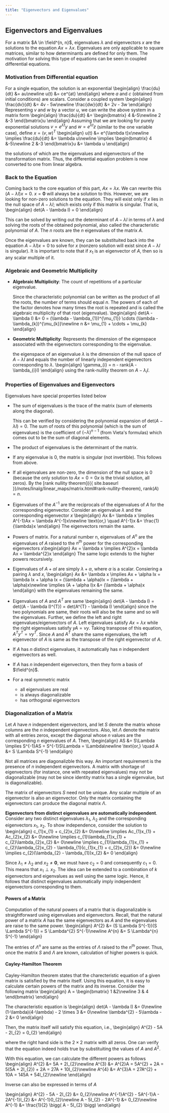 ```yaml
---
title: "Eigenvectors and Eigenvalues"
---
```


<!-- %%%%%%%%%%%%%%%%%%%%%%%%%%%%%% -->
## Eigenvectors and Eigenvalues
For a matrix $A \in \field^{n, n}$, eigenvalues $\lambda$ and eigenvectors $x$ are the solutions to the equation $Ax = \lambda x$. Eigenvalues are only applicable to square matrices, similar to how determinants are defined for only them. The motivation for solving this type of equations can be seen in coupled differential equations.

<!-- %%%%%%%%%%%%%%%%%%%%%%%%%%%%%% -->
### Motivation from Differential equation
For a single equation, the solution is an exponential
\begin{align}
    \frac{du}{dt} &= au\newline
    u(t) &= ce^{at}
\end{align}
where $a$ and $c$ (obtained from initial conditions) are scalars. Consider a coupled system
\begin{align}
    \frac{dv}{dt} &= 4v - 5w\newline
    \frac{dw}{dt} &= 2v - 3w
\end{align}
Representing $v$ and $w$ by a vector $u$, we can write the above system in a matrix form
\begin{align}
    \frac{du}{dt} &= \begin{bmatrix}
        4 &-5\newline
        2 &-3
    \end{bmatrix}u
\end{align}
Assuming that we are looking for purely exponential solutions $v = e^{\lambda t}y$ and $w = e^{\lambda t}z$ (similar to the one variable case), define $x = (v, w)^{T}$
\begin{align}
    u(t) &= e^{\lambda t}x\newline
    \implies \frac{du}{dt} &= \lambda u\newline
    \implies \begin{bmatrix}
        4 &-5\newline
        2 &-3
    \end{bmatrix}u &= \lambda u
\end{align}

the solutions of which are the eigenvalues and eigenvectors of the transformation matrix. Thus, the differential equation problem is now converted to one from linear algebra.

<!-- %%%%%%%%%%%%%%%%%%%%%%%%%%%%%% -->
### Back to the Equation
Coming back to the core equation of this part, $Ax = \lambda x$. We can rewrite this $(A - \lambda I)x = 0$. $x = \mathbf{0}$ will always be a solution to this. However, we are looking for non-zero solutions to the equation. They will exist only if $x$ lies in the null space of $A - \lambda I$; which exists only if this matrix is singular. That is,
\begin{align}
    det(A - \lambda I) = 0
\end{align}

This can be solved by writing out the determinant of $A - \lambda I$ in terms of $\lambda$ and solving the roots of the obtained polynomial, also called the characteristic polynomial of $A$. The $n$ roots are the $n$ eigenvalues of the matrix $A$.

Once the eigenvalues are known, they can be substituited back into the equation $A - \lambda I)x = 0$ to solve for $x$ (nonzero solution will exist since $A - \lambda I$ is singular). It is important to note that if $x_{1}$ is an eigenvector of $A$, then so is any scalar multiple of it.

<!-- %%%%%%%%%%%%%%%%%%%%%%%%%%%%%% -->
### Algebraic and Geometric Multiplicity
* **Algebraic Multiplicity**: The count of repetitions of a particular eigenvalue.

    Since the characteristic polynomial can be written as the product of all the roots, the number of terms should equal $n$. The powers of each of the factor denotes how many times the root is repeated and is called the algebraic multiplicity of that root (eigenvalue).
    \begin{align}
        det(A - \lambda I) &= 0 = (\lambda - \lambda_{1})^{\mu_{1}} \cdots (\lambda - \lambda_{k})^{\mu_{k}}\newline
        n &= \mu_{1} + \cdots + \mu_{k}
    \end{align}
* **Geometric Multiplicity**: Represents the dimension of the eigenspace associated with the eigenvectors corresponding to the eigenvalue.

    the eigenspace of an eigenvalue $\lambda$ is the dimension of the null space of $A - \lambda I$ and equals the number of linearly independent eigenvectors corresponding to $\lambda$.
    \begin{align}
        \gamma_{i} = n - rank(A - \lambda_{i}I)
    \end{align}
    using the rank-nullity theorem on $A - \lambda_{i}I$.

<!-- %%%%%%%%%%%%%%%%%%%%%%%%%%%%%% -->
### Properties of Eigenvalues and Eigenvectors
Eigenvalues have special properties listed below
* The sum of eigenvalues is the trace of the matrix (sum of elements along the diagonal).

    This can be verified by considering the polynomial expansion of det$(A - \lambda I) = 0$. The sum of roots of this polynomial (which is the sum of eigenvalues) is the coefficient of $(-\lambda)^{n-1}$ (from Vieta's formulas) which comes out to be the sum of diagonal elements.
* The product of eigenvalues is the determinant of the matrix.
* If any eigenvalue is $0$, the matrix is singular (not invertible). This follows from above.
* If all eigenvalues are non-zero, the dimension of the null space is $0$ (because the only solution to $Ax = 0 = 0x$ is the trivial solution, all zeros). By the [rank nullity theorem]({{ site.baseurl }}/notes/linalg/linear_maps/matrix.html#rank-nullity-theorem), rank$(A) = n$.
* Eigenvalues of the $A^{-1}$ are the reciprocals of the eigenvalues of $A$ for the corresponding eigenvector. Consider an eigenvalue $\lambda$ and the corresponding eigenvector $x$
    \begin{align}
         Ax &= \lambda x \implies A^{-1}Ax = \lambda A^{-1}x\newline
         \text{or,} \quad A^{-1}x &= \frac{1}{\lambda}x
    \end{align}
    The eigenvectors remain the same.
* Powers of matrix. For a natural number n, eigenvalues of $A^{n}$ are the eigenvalues of $A$ raised to the $n^{th}$ power for the corresponding eigenvectors $x$\begin{align}
        Ax = \lambda x \implies A^{2}x = \lambda Ax = \lambda^{2}x
    \end{align}
    The same logic extends to the higher powers recursively.
* Eigenvalues of $A + \alpha I$ are simply $\lambda + \alpha$, where $\alpha$ is a scalar. Consiering a pairing $\lambda$ and $x$,
    \begin{align}
        Ax &= \lambda x \implies Ax + \alpha Ix = \lambda Ix + \alpha Ix = (\lambda + \alpha)Ix = (\lambda + \alpha)x\newline
        \implies (A + \alpha I)x &= (\lambda + \alpha)x
    \end{align}
    with the eigenvalues remaining the same.
* Eigenvalues of $A$ and $A^{T}$ are same
    \begin{align}
        det(A - \lambda I) = det((A - \lambda I)^{T}) = det(A^{T} - \lambda I)
    \end{align}
    since the two polynomials are same, their roots will also be the same and so will the eigenvalues. Further, we define the left and right eigenvalues/eigenvectors of $A$. Left eigenvalues satisfy $Ax = \lambda x$ while the right eigenvalues satisfy $yA = \nu y$. Taking transpose of this equation, $A^{T}y^{T} = \nu y^{T}$. Since $A$ and $A^{T}$ share the same eigenvalues, the left eigenvector of $A$ is same as the transpose of the right eigenvector of $A$.
* If $A$ has $n$ distinct eigenvalues, it automatically has $n$ independent eigenvectors as well.
* If $A$ has $n$ independent eigenvectors, then they form a basis of $\field^{n}$.
* For a real symmetric matrix
    * all eigenvalues are real
    * is always diagonalizable
    * has orthogonal eigenvectors

<!-- %%%%%%%%%%%%%%%%%%%%%%%%%%%%%% -->
### Diagonalization of a Matrix
Let $A$ have $n$ independent eigenvectors, and let $S$ denote the matrix whose columns are the $n$ independent eigenvectors. Also, let $\Lambda$ denote the matrix with all entries zeros, except the diagonal whose $n$ values are the corresponding $n$ eigenvalues of $A$. Then,
\begin{align}
    AS &= S\Lambda \implies S^{-1}AS = S^{-1}S\Lambda = \Lambda\newline
    \text{or,} \quad A &= S \Lambda S^{-1}
\end{align}

Not all matrices are diagonalizble this way. An important requirement is the presence of $n$ independent eigenvectors. A matrix with shortage of eigenvectors (for instance, one with repeated eigenvalues) may not be diagonalizable (may not be since identity matrix has a single eigenvalue, but is diagonalizable).

The matrix of eigenvectors $S$ need not be unique. Any scalar multiple of an eigenvector is also an eigenvector. Only the matrix containing the eigenvectors can produce the diagonal matrix $\Lambda$.

**Eigenvectors from distinct eigenvalues are automatically independent**. Consider any two distinct eigenvalues $\lambda_{1}$, $\lambda_{2}$ and the corresponding eigenvectors $x_{1}$, $x_{2}$. To show independence, consider the solution to
\begin{align}
    c_{1}x_{1} + c_{2}x_{2} &= 0\newline
    \implies Ac_{1}x_{1} + Ac_{2}x_{2} &= 0\newline
    \implies c_{1}\lambda_{1}x_{1} + c_{2}\lambda_{2}x_{2} &= 0\newline
    \implies c_{1}\lambda_{1}x_{1} + c_{2}\lambda_{2}x_{2} - \lambda_{1}(c_{1}x_{1} + c_{2}x_{2}) &= 0\newline
    \implies c_{2}(\lambda_{2} - \lambda_{1})x_{2} &= 0
\end{align}

Since $\lambda_{1} \neq \lambda_{2}$ and $x_{2} \neq \mathbf{0}$, we must have $c_{2} = 0$ and consequently $c_{1} = 0$. This means that $x_{1} \perp x_{2}$. The idea can be extended to a combination of $k$ eigenvectors and eigenvalues as well using the same logic. Hence, it follows that distinct eigenvalues automatically imply independent eigenvectors corresponding to them.

<!-- %%%%%%%%%%%%%%%%%%%%%%%%%%%%%% -->
#### Powers of a Matrix
Computation of the natural powers of a matrix that is diagonalizable is straightforward using eigenvalues and eigenvectors. Recall, that the natural power of a matrix $A$ has the same eigenvectors as $A$ and the eigenvalues are raise to the same power.
\begin{align}
    A^{2} &= (S \Lambda S^{-1})(S \Lambda S^{-1}) = S \Lambda^{2} S^{-1}\newline
    A^{n} &= S \Lambda^{n} S^{-1}
\end{align}

The entries of $\Lambda^{n}$ are same as the entries of $\Lambda$ raised to the $n^{th}$ power. Thus, once the matrix $S$ and $\Lambda$ are known, calculation of higher powers is quick.

<!-- %%%%%%%%%%%%%%%%%%%%%%%%%%%%%% -->
#### Cayley-Hamilton Theorem
Cayley-Hamilton theorem states that the charecteristic equation of a given matrix is satisfied by the matrix itself. Using this equation, it is easy to calculate certain powers of the matrix and its inverse. Consider the following matrix
\begin{align}
    A = \begin{bmatrix}
        1 &2\newline 3 & 4
    \end{bmatrix}
\end{align}

The characteristic equation is
\begin{align}
    det(A - \lambda I) &= 0\newline
    (1-\lambda)(4-\lambda) - 2 \times 3 &= 0\newline
    \lambda^{2} - 5\lambda - 2 &= 0
\end{align}

Then, the matrix itself will satisfy this equation, i.e.,
\begin{align}
    A^{2} - 5A - 2I_{2} = 0_{2}
\end{align}

where the right hand side is the $2 \times 2$ matrix with all zeros. One can verify that the equation indeed holds true by substituiting the values of $A$ and $A^{2}$.

With this equation, we can calculate the different powers as follows
\begin{align}
    A^{2} &= 5A + 2I_{2}\newline
    A^{3} &= A^{2}A = 5A^{2} + 2A = 5(5A + 2I_{2}) + 2A = 27A + 10I_{2}\newline
    A^{4} &= A^{3}A = 27A^{2} + 10A = 145A + 54I_{2}\newline
\end{align}

Inverse can also be expressed in terms of $A$

\begin{align}
    A^{2} - 5A - 2I_{2} &= 0\_{2}\newline
    A^{-1}A^{2} - 5A^{-1}A - 2A^{-1}I_{2} &= A^{-1}0\_{2}\newline
    A - 5I_{2} - 2A^{-1} &= 0\_{2}\newline
    A^{-1} &= \frac{1}{2} \bigg( A - 5I_{2} \bigg)
\end{align}
